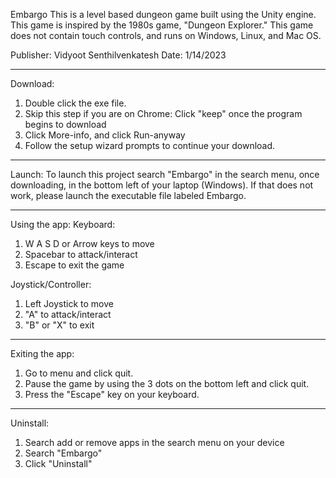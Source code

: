 
Embargo
This is a level based dungeon game built using the Unity engine. This game is inspired by the 1980s game, "Dungeon Explorer."
This game does not contain touch controls, and runs on Windows, Linux, and Mac OS.

Publisher: Vidyoot Senthilvenkatesh
Date: 1/14/2023

------------------------------------------------------------------------------------------------------------------------------
Download:
1. Double click the exe file.
2. Skip this step if you are on Chrome: Click "keep" once the program begins to download
3. Click More-info, and click Run-anyway
4. Follow the setup wizard prompts to continue your download.

------------------------------------------------------------------------------------------------------------------------------
Launch:
To launch this project search "Embargo" in the search menu, once downloading, in the bottom left of your laptop (Windows). 
If that does not work, please launch the executable file labeled Embargo.

------------------------------------------------------------------------------------------------------------------------------
Using the app:
Keyboard:
1. W A S D or Arrow keys to move
2. Spacebar to attack/interact
3. Escape to exit the game

Joystick/Controller:
1. Left Joystick to move
2. "A" to attack/interact
3. "B" or "X" to exit

------------------------------------------------------------------------------------------------------------------------------
Exiting the app:
1. Go to menu and click quit.
2. Pause the game by using the 3 dots on the bottom left and click quit.
3. Press the "Escape" key on your keyboard.

------------------------------------------------------------------------------------------------------------------------------
Uninstall:
1. Search add or remove apps in the search menu on your device
2. Search "Embargo"
3. Click "Uninstall"
